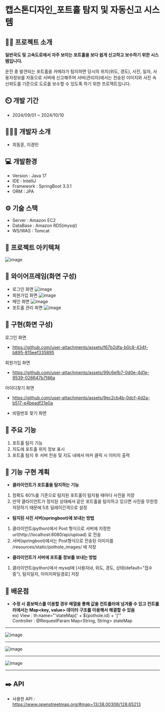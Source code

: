 # 캡스톤디자인_포트홀 탐지 및 자동신고 시스템

## 👨‍🏫 프로젝트 소개
**일반국도 및 고속도로에서 자주 보이는 포트홀을 보다 쉽게 신고하고 보수하기 위한 시스템입니다.**<br/>

운전 중 발견되는 포트홀을 카메라가 탐지하면 당시의 위치(위도, 경도), 사진, 일자, 사용자정보를 자동으로 서버에 신고해주며 
서버(관리자)에서는 전송된 이미지와 사진 속 신뢰도를 기준으로 도로를 보수할 수 있도록 하기 위한 프로젝트입니다.

## ⏲️ 개발 기간
- 2024/09/01 ~ 2024/10/10
## 🧑‍🤝‍🧑 개발자 소개
- 최동훈, 이경민
## 💻 개발환경
- Version : Java 17
- IDE : IntelliJ
- Framework : SpringBoot 3.3.1
- ORM : JPA
## ⚙️ 기술 스택
- Server : Amazon EC2
- DataBase : Amazon RDS(mysql)
- WS/WAS : Tomcat
## 📝 프로젝트 아키텍쳐
![image](https://github.com/user-attachments/assets/b81af55b-b2ee-42a5-b36a-88648d86acf5)


## 📝 와이어프레임(화면 구성)
- 로그인 화면
  ![image](https://github.com/user-attachments/assets/cde23140-e07c-4546-a553-71a8f8636fe5)
- 회원가입 화면
  ![image](https://github.com/user-attachments/assets/1631e538-0d31-44a9-849f-569e4ca9852a)
- 메인 화면
  ![image](https://github.com/user-attachments/assets/d70d5247-068c-4ec5-bdc9-7df6de064efa)
- 포트홀 관리 화면
  ![image](https://github.com/user-attachments/assets/a9700d45-37d8-4ee2-b8ce-dc1bde25b06a)

## 📝 구현(화면 구성)
로그인 화면
- https://github.com/user-attachments/assets/f67b2dfa-b0c8-434f-b895-815eef335895
  
회원가입 화면
- https://github.com/user-attachments/assets/99c6efb7-0d0e-4d1e-9539-026647b7f46a
  
아이디찾기 화면
- https://github.com/user-attachments/assets/9ec2cb4b-0dcf-4d2a-b517-e4beadf21e0a


- 비밀번호 찾기 화면
  

## 📌 주요 기능
1. 포트홀 탐지 기능
2. 지도에 포트홀 위치 정보 표시
3. 포트홀 탐지 후 서버 전송 및 지도 내에서 마커 클릭 시 이미지 출력
## 📌 기능 구현 계획
- **클라이언트가 포트홀을 탐지하는 기능**
1. 정확도 60%를 기준으로 탐지된 포트홀이 탐지될 때마다 사진을 저장
2. 만약 클라이언트가 정지된 상태에서 같은 포트홀을 탐지하고 있으면 사진을 무한정 저장하기 때문에 5초 딜레이간격으로 설정


- **탐지된 사진 서버(springboot)에 보내는 방법**
1. 클라이언트(python)에서 Post 형식으로 서버에 지정한 url(http://localhost:8080/api/upload) 로 전송
2. 서버(springboot)에서는 Post형식으로 전송된 이미지를 /resources/static/pothole_images/ 에 저장


- **클라이언트가 서버에 포트홀 정보를 보내는 방법**
1. 클라이언트(python)에서 mysql에 [사용자id, 위도, 경도, 상태(default="접수 중"), 탐지일자, 이미지파일경로] 저장


## 📌 배운점
- **수정 시 콤보박스를 이용할 경우 배열을 통해 값을 컨트롤러에 넘겨줄 수 있고 컨트롤러에서는 Map<key, value> 데이터 구조를 이용해서 해결할 수 있음** <br/>
ex) View : th:name="'stateMap[' + ${pothole.id} + ']'" <br/>
    Controller : @RequestParam Map<String, String> stateMap
________________________________________________________________________________________
![image](https://github.com/user-attachments/assets/81e99863-7e61-4ecc-918f-7af6579c885d)
________________________________________________________________________________________
![image](https://github.com/user-attachments/assets/a50c1904-5f8f-4417-90b5-6a4248980c15)<br/>
________________________________________________________________________________________
![image](https://github.com/user-attachments/assets/9a24c993-bdc2-4f0a-af9b-507fee27152b)
________________________________________________________________________________________





## ✒️ API
- 사용한 API : https://www.openstreetmap.org/#map=13/38.00306/128.65213
